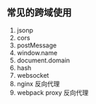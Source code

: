 ## 常见的跨域使用

1. jsonp
2. cors
3. postMessage
4. window.name
5. document.domain
6. hash
6. websocket
7. nginx 反向代理
8. webpack proxy 反向代理